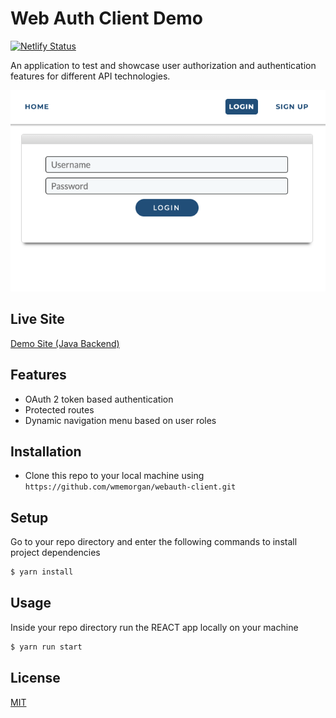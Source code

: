 # Web Auth Client Demo
[![Netlify Status](https://api.netlify.com/api/v1/badges/899c65e4-301b-453b-8c35-e59b77e44016/deploy-status)](https://app.netlify.com/sites/webauth-client/deploys)

An application to test and showcase user authorization and authentication features for different API technologies.

<p align="center"> 
    <img src="https://github.com/wmemorgan/webauth-client/blob/auth-java/public/assets/webauth-client.png">
</p>

## Live Site
[Demo Site (Java Backend)](https://auth-java--webauth-client.netlify.app/)

## Features
- OAuth 2 token based authentication
- Protected routes
- Dynamic navigation menu based on user roles

## Installation
- Clone this repo to your local machine using `https://github.com/wmemorgan/webauth-client.git`

## Setup
Go to your repo directory and enter the following commands to install project dependencies
```bash
$ yarn install
```

## Usage
Inside your repo directory run the REACT app locally on your machine
```bash
$ yarn run start
```

## License
[MIT](https://github.com/wmemorgan/webauth-client/blob/master/LICENSE)


